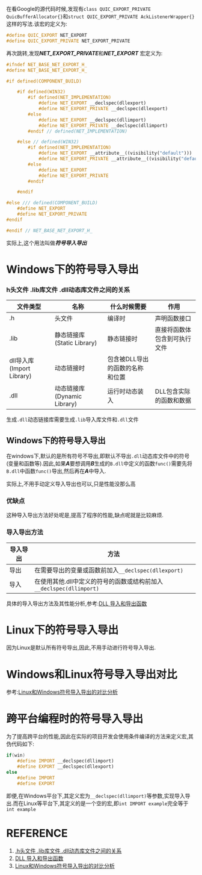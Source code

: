 在看Google的源代码时候,发现有`class QUIC_EXPORT_PRIVATE QuicBufferAllocator{}`和`struct QUIC_EXPORT_PRIVATE AckListenerWrapper{}`这样的写法.该宏的定义为:

``` c++
#define QUIC_EXPORT NET_EXPORT
#define QUIC_EXPORT_PRIVATE NET_EXPORT_PRIVATE
```

再次跳转,发现***NET_EXPORT_PRIVATE***和***NET_EXPORT*** 宏定义为:

``` c++
#ifndef NET_BASE_NET_EXPORT_H_
#define NET_BASE_NET_EXPORT_H_

#if defined(COMPONENT_BUILD)

    #if defined(WIN32)
        #if defined(NET_IMPLEMENTATION)
            #define NET_EXPORT __declspec(dllexport)
            #define NET_EXPORT_PRIVATE __declspec(dllexport)
        #else
            #define NET_EXPORT __declspec(dllimport)
            #define NET_EXPORT_PRIVATE __declspec(dllimport)
        #endif // defined(NET_IMPLEMENTATION)

    #else // defined(WIN32)
        #if defined(NET_IMPLEMENTATION)
            #define NET_EXPORT __attribute__((visibility("default")))
            #define NET_EXPORT_PRIVATE __attribute__((visibility("default")))
        #else
            #define NET_EXPORT
            #define NET_EXPORT_PRIVATE
        #endif

    #endif

#else /// defined(COMPONENT_BUILD)
    #define NET_EXPORT
    #define NET_EXPORT_PRIVATE
#endif

#endif // NET_BASE_NET_EXPORT_H_
```

实际上,这个用法叫做***符号导入导出***

# Windows下的符号导入导出

### h头文件 .lib库文件 .dll动态库文件之间的关系

文件类型|名称|什么时候需要|作用
-|-|-|-
.h|头文件|编译时|声明函数接口
.lib|静态链接库(Static Library)|静态链接时|直接将函数体包含到可执行文件
|dll导入库(Import Library)|动态链接时|包含被DLL导出的函数的名称和位置
.dll|动态链接库(Dynamic Library)|运行时动态装入|DLL包含实际的函数和数据

生成`.dll`动态链接库需要生成`.lib`导入库文件和`.dll`文件

## Windows下的符号导入导出
在windows下,默认的是所有符号不导出,即默认不导出`.dll`动态库文件中的符号(变量和函数等).因此,如果***A***要想调用***B***生成的`B.dll`中定义的函数`func()`需要先将`B.dll`中函数`func()`导出,然后再在***A***中导入.

实际上,不用手动定义导入导出也可以,只是性能没那么高

### 优缺点

这种导入导出方法好处呢是,提高了程序的性能,缺点呢就是比较麻烦.

### 导入导出方法

导入导出|方法
-|-
导出|在需要导出的变量或函数前加入`__declspec(dllexport)`
导入|在使用其他.dll中定义的符号的函数或结构前加入`__declspec(dllimport)`

具体的导入导出方法及其性能分析,参考:[DLL 导入和导出函数](https://learn.microsoft.com/zh-cn/cpp/c-language/dll-import-and-export-functions?view=msvc-170)

# Linux下的符号导入导出

因为Linux是默认所有符号导出,因此,不用手动进行符号导入导出.

# Windows和Linux符号导入导出对比

参考:[Linux和Windows符号导入导出的对比分析](https://blog.csdn.net/u014403008/article/details/62858230)

# 跨平台编程时的符号导入导出
为了提高跨平台的性能,因此在实际的项目开发会使用条件编译的方法来定义宏,其伪代码如下:

``` c++
if(win)
    #define IMPORT __declspec(dllimport)
    #define EXPORT __declspec(dllexport)
else
    #define IMPORT
    #define EXPORT
```

即便,在Windows平台下,其定义宏为`__declspec(dllimport)`等参数,实现导入导出.而在Linux等平台下,其定义的是一个空的宏,即`int IMPORT example`完全等于`int example`
# REFERENCE
1. [.h头文件 .lib库文件 .dll动态库文件之间的关系](https://blog.csdn.net/yusiguyuan/article/details/12649737)
1. [DLL 导入和导出函数](https://learn.microsoft.com/zh-cn/cpp/c-language/dll-import-and-export-functions?view=msvc-170)
2. [Linux和Windows符号导入导出的对比分析](https://blog.csdn.net/u014403008/article/details/62858230)